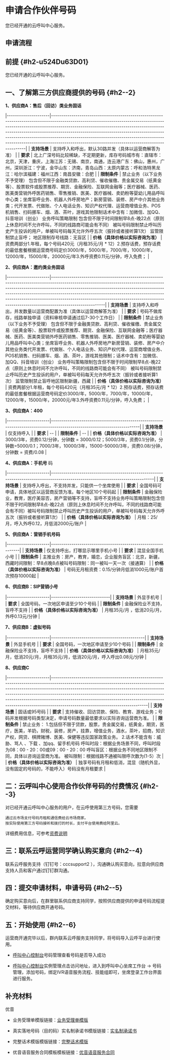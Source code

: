 申请合作伙伴号码 
=============================

您已经开通的云呼叫中心服务。

申请流程 
----------------------

前提 {#h2-u524Du63D01}
--------------------

您已经开通的云呼叫中心服务。

一、了解第三方供应商提供的号码 {#h2--2}
------------------------

**1、供应商A：售后（回访）类业务固话** 


|---------------------|-----------------------------------------------------------------------------------------------------------------------------------------------------------------------------------------------------------------------------------------------------------------------------------------------------------------------------------------------------------------------------------------------------------------------------------------------------------------------|
| **支持场景**            | 支持呼入和呼出，默认30路并发（具体以运营商解答为准）                                                                                                                                                                                                                                                                                                                                                                                                                                           |
| **要求**              | 北上广深号码比较稀缺，不定期更新，库存号码城市有：直辖市：北京，天津，重庆，上海江苏：无锡、南京，南通，连云港广东：佛山，惠州，广州，深圳浙江：宁波，金华山东：济南，青岛山西：太原内蒙古：呼和浩特黑龙江：哈尔滨福建：福州江西：南昌安徽：合肥                                                                                                                                                                                                                                                                                                                                              |
| **限制条件**            | 禁止业务（以下业务不予受理） 包含但不限于金融类贷款、高利贷、催收催缴、贵金属交易（纸黄金等）、股票软件或股票推荐、期货、金融保险、互联网金融等；医疗器械、医药、医美类营销外呼医药销售、零售推销、医美、医疗器械、卖奶粉等婴幼儿用品呼叫中心类；坐席盲呼业务、机器人外呼房地产；新房营销、装修、房产中介其他业务类；代开发票、代做账、个人电话业务、知识产权代理、运营商增值业务、POS机销售、扫码挪车、烟、酒、茶叶，游戏其他限制话术中含有：加微信、加QQ、抖音培训（创业） 业务呼叫策略限制  包含但不限于时间限制早8点-晚22点（原则上休息时间不允许呼叫，不同的线路商可能会有不同） 被叫号码限制禁止呼叫历史产生投诉的用户，单被叫号码每天允许外呼五次（振铃或者接听算1次） 监管限制禁止盲呼； 地区限制存号线路：无盲区 |
| **价格（具体价格以实际咨询为准）** | 资费两部分1.年租，每个号码420元（月租35元/月 \* 12）2.预存话费，预存话费的最低套餐根据运营商号码定价3000/年，5000/年，7000/年，10000/年，12000/年，15000/年，20000元/年3.外呼资费0.11元/分钟，呼入免费；                                                                                                                                                                                                                                                                                                                                   |



**2、供应商A：邀约类业务固话** 


|---------------------|--------------------------------------------------------------------------------------------------------------------------------------------------------------------------------------------------------------------------------------------------------------------------------------------------------------------------------------------------------------------------------------------------------------------------------|
| **支持场景**            | 支持呼入和呼出，并发数量以运营商配置为准（具体以运营商解答为准）                                                                                                                                                                                                                                                                                                                                                                                               |
| **要求**              | 号码不做库存，线路单独申请（资料审核申请通过后7-30个工作日）                                                                                                                                                                                                                                                                                                                                                                                               |
| **限制条件**            | 禁止业务（以下业务不予受理）  包含但不限于金融类贷款、高利贷、催收催缴、贵金属交易（纸黄金等）、股票软件或股票推荐、期货、金融保险、互联网金融等；医疗器械、医药、医美类营销外呼医药销售、零售推销、医美、医疗器械、卖奶粉等婴幼儿用品呼叫中心类；坐席盲呼业务、机器人外呼房地产新房营销、装修、房产中介其他业务类代开发票、代做账、个人电话业务、知识产权代理、运营商增值业务、POS机销售、扫码挪车、烟、酒、茶叶，游戏其他限制；话术中含有：加微信、加QQ、抖音培训（创业） 业务呼叫策略限制包含但不限于时间限制早8点-晚22点（原则上休息时间不允许呼叫，不同的线路商可能会有不同） 被叫号码限制禁止呼叫历史产生投诉的用户，单被叫号码每天允许外呼五次（振铃或者接听算1次） 监管限制禁止盲呼地区限制新疆，西藏 |
| **价格（具体价格以实际咨询为准）** | 资费两部分1.年租，每个号码420元（月租35元/月 \* 12）2.预存话费，预存话费的最低套餐根据运营商号码定价3000/年，5000/年，7000/年，10000/年，12000/年，15000/年，20000元/年3.外呼资费0.11元/分钟，呼入免费；                                                                                                                                                                                                                                                                                            |



**3、供应商A：400** 


|---------------------|-------------------------------------------------------------------------------------------------------------------------|
| **支持场景**            | 仅支持呼入                                                                                                                   |
| **要求**              | --                                                                                                                      |
| **限制条件**            | --                                                                                                                      |
| **价格（具体价格以实际咨询为准）** | 3000/3年，资费0.12/分钟，分钟数 = 3000/0.12；5000/3年，资费0.1/分钟，分钟数=5000/0.1；7000/3年，10000/3年，15000-50000/3年，资费0.08/分钟，分钟数 = 资费/0.08 |



**4、供应商A：手机号** 码


|---------------------|--------------------------------------------------------------------------------------------------------------------------------|
| **支持场景**            | 支持呼入呼出，不支持并发，只能供一个坐席使用                                                                                                         |
| **要求**              | 全国号码可申请，具体地区以运营商反馈为准。每个地区10个号码起                                                                                                |
| **限制条件**            | 金融保险业，教育，医疗美容否，房产营销等不支持，盲呼不支持业务呼叫策略限制包含但不限于时间限制早8点-晚22点（原则上休息时间不允许呼叫，不同的线路商可能会有不同）被叫号码限制禁止呼叫历史产生投诉的用户，单被叫号码每天允许外呼五次（振铃或者接听算1次） |
| **价格（具体价格以实际咨询为准）** | 月租：25/月，呼入外呼0.12，月低消2000元/账户                                                                                                   |



**5、供应商A：营销手机号码** 


|---------------------|--------------------------------------------------------------|
| **支持场景**            | 仅支持呼出，打哪显示哪里手机小号                                             |
| **要求**              | 混显全国手机小号                                                     |
| **限制条件**            | 主推业务：房产，教育，婚恋，企业服务盲区：北京，新疆，西藏时间限制：早8点晚8点被叫号码限制：同一被叫一天一次（接通算） |
| **价格（具体价格以实际咨询为准）** | 号码无月租资费：0.15/分钟月低消1000元/账户首次预存10000起                         |



**6、供应商B：SIP营销小号** 


|---------------------|-----------------------------|
| **支持场景**            | 外显手机号                       |
| **要求**              | 全国号码，一次地区申请至少10个号码          |
| **限制条件**            | 金融保险业不支持，盲呼不支持              |
| **价格（具体价格以实际咨询为准）** | 月租35元/月 ，低消20元/月，外呼0.13元/分钟 |



**7、供应商B：虚拟号码** 


|---------------------|----------------------------------------------|
| **支持场景**            | 外显手机号                                        |
| **要求**              | 全国号码，一次地区申请至少10个号码                           |
| **限制条件**            | 金融保险业不支持，盲呼不支持                               |
| **价格（具体价格以实际咨询为准）** | 月租35元/月，低消20元/月，月租35元/月，低消20元/月，呼入呼出0.08元/分钟 |



**8、供应商C** 


|---------------------|-----------------------------------------------------------------------------------------------------------------------------------------------------------------------------------------------------------------------------------------------------------------------------------------------------------------------------------------------------------------------------------------------------------------------------------------------------|
| **支持场景**            | 固话或95号码                                                                                                                                                                                                                                                                                                                                                                                                                                             |
| **要求**              | 支持催收、回访贷款、保险、教育、游戏业务；号码并发根据号码类型决定，申请号码数量最低要求以实际咨询运营商为准。                                                                                                                                                                                                                                                                                                                                                                                             |
| **限制条件**            | 禁止业务： 1.包括但不限于贷款，股票，贵金属交易，纸黄金，期货，医疗，医美，羊奶，财税，装修，房产，挂靠，增值业务，酒水，茶叶，招商，知识产权，网贷、棋牌赌博、医美、保健等违反国家政策业务。                                                                                                                                                    2.话术不能含有：威胁、骂人 、下载 、加qq、留手机号码           呼叫时段：根据业务场景不同，呼叫时段为08：00 - 20：00或09：00 - 20：00   呼叫盲区：根据业务不同地区限制不同，具体以咨询运营商为准。 被叫限制：根据线路不通被叫限呼次数为(1-5）次 |
| **价格（具体价格以实际咨询为准）** | 独享号码有月租和低消，混显（随机外显，没有固定的号码的，不能呼入）号码没有月租要求                                                                                                                                                                                                                                                                                                                                                                                                           |



二：云呼叫中心使用合作伙伴号码的付费情况 {#h2--3}
-----------------------------

对已经开通云呼叫中心服务的用户，在云呼使用第三方号码，您需要

    通过云市场支付号码月租和通信费给云市场商家。
    按实际使用第三方号码接听和拨打的时长，支付平台使用费给阿里云。



详细费用信息，可参考[资费说明](https://help.aliyun.com/document_detail/112566.html "资费说明")

三：联系云呼运营同学确认购买意向 {#h2--4}
-------------------------

联系云呼服务支持（钉钉号：cccsupport2 ），沟通确认购买意向，拉意向供应商支持人员和客户通过钉钉群沟通。

四：提交申请材料，申请号码 {#h2--5}
----------------------

确定购买意向后，在群里联系供应商支持同学，按照供应商提供的申请号码流程提交材料，等待供应商开通号码。

五：开始使用 {#h2--6}
---------------

运营商开通完毕以后，群内联系云呼服务支持同学，将号码导入云呼平台进行使用。

* [呼叫中心控制台](https://ccc.console.aliyun.com/number)号码管理查看号码是否导入成功

  

* [呼叫中心控制台](https://ccc.console.aliyun.com/AccInstance)实例管理点击访问地址，进入到呼叫中心坐席工作台 -\> 号码管理，添加号码，绑定IVR语音服务流程、技能组即可，坐席登录工作台界面进行服务。

  






补充材料 
-------------------------

优音

* 业务受理单模版链接：[业务受理单模版](https://cloudcallcenter-stage.oss-cn-hangzhou.aliyuncs.com/all-public/%E4%BA%91%E5%91%BC%E6%96%87%E4%BB%B6%E6%A8%A1%E6%9D%BF/%E4%BE%9B%E5%BA%94%E5%95%86%E6%A8%A1%E7%89%88/%E4%BC%98%E9%9F%B3/%E4%B8%9A%E5%8A%A1%E5%8F%97%E7%90%86%E5%8D%95-%E6%A8%A1%E6%9D%BF.doc "业务受理单模版")

  

* 真实落地号码（目的码）实名制承诺书模版链接：[实名制承诺书](https://cloudcallcenter-stage.oss-cn-hangzhou.aliyuncs.com/all-public/%E4%BA%91%E5%91%BC%E6%96%87%E4%BB%B6%E6%A8%A1%E6%9D%BF/%E4%BE%9B%E5%BA%94%E5%95%86%E6%A8%A1%E7%89%88/%E4%BC%98%E9%9F%B3/%E7%9C%9F%E5%AE%9E%E8%90%BD%E5%9C%B0%E5%8F%B7%E7%A0%81%EF%BC%88%E7%9B%AE%E7%9A%84%E7%A0%81%EF%BC%89%E5%AE%9E%E5%90%8D%E5%88%B6%E6%89%BF%E8%AF%BA%E4%B9%A6-%E6%A8%A1%E7%89%88.docx "实名制承诺书")

  

* 完整话术模版模版链接：[完整话术模版](https://cloudcallcenter-stage.oss-cn-hangzhou.aliyuncs.com/all-public/%E4%BA%91%E5%91%BC%E6%96%87%E4%BB%B6%E6%A8%A1%E6%9D%BF/%E4%BE%9B%E5%BA%94%E5%95%86%E6%A8%A1%E7%89%88/%E4%BC%98%E9%9F%B3/%E4%B8%9A%E5%8A%A1%E5%8F%97%E7%90%86%E5%8D%95-%E6%A8%A1%E6%9D%BF.doc "完整话术模版")

  

* 优音语音服务合同模板模板链接：[优音语音服务合同](https://cloudcallcenter-stage.oss-cn-hangzhou.aliyuncs.com/all-public/%E4%BA%91%E5%91%BC%E6%96%87%E4%BB%B6%E6%A8%A1%E6%9D%BF/%E4%BE%9B%E5%BA%94%E5%95%86%E6%A8%A1%E7%89%88/%E4%BC%98%E9%9F%B3/%E4%BC%98%E9%9F%B3%E8%AF%AD%E9%9F%B3%E6%9C%8D%E5%8A%A1%E5%90%88%E5%90%8C%E6%A8%A1%E6%9D%BF.docx "优音语音服务合同")

  




